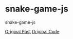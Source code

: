 # snake-game-js
snake-game-js

[Original Post](https://medium.com/@anMagpie/simple-snake-game-in-html-and-javascript-ed78cffac36)
[Original Code](https://github.com/zprima/snake-js-game/blob/master/index.html)
